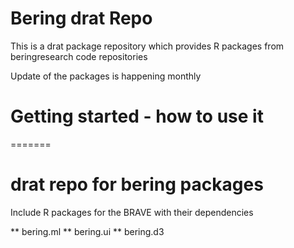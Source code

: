 # Bering drat Repo

This is a drat package repository which provides R packages from beringresearch code repositories

Update of the packages is happening monthly

# Getting started - how to use it

=======
# drat repo for bering packages

Include R packages for the BRAVE with their dependencies

** bering.ml
** bering.ui
** bering.d3
